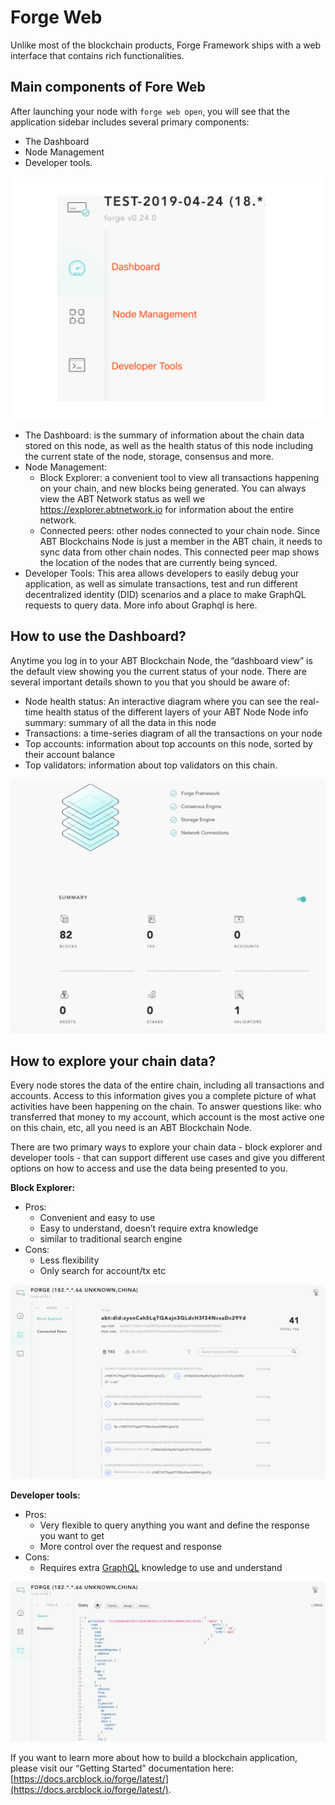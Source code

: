 # Forge Web

Unlike most of the blockchain products, Forge Framework ships with a web interface that contains rich functionalities.

## Main components of Fore Web

After launching your node with `forge web open`, you will see that the application sidebar includes several primary components:

- The Dashboard
- Node Management
- Developer tools.

![](../assets/images/tools/forge-web/sidebar.png)

- The Dashboard: is the summary of information about the chain data stored on this node, as well as the health status of this node including the current state of the node, storage, consensus and more.
- Node Management:
  - Block Explorer: a convenient tool to view all transactions happening on your chain, and new blocks being generated. You can always view the ABT Network status as well we https://explorer.abtnetwork.io for information about the entire network.
  - Connected peers: other nodes connected to your chain node. Since ABT Blockchains Node is just a member in the ABT chain, it needs to sync data from other chain nodes. This connected peer map shows the location of the nodes that are currently being synced.
- Developer Tools: This area allows developers to easily debug your application, as well as simulate transactions, test and run different decentralized identity (DID) scenarios and a place to make GraphQL requests to query data. More info about Graphql is here.

## How to use the Dashboard?

Anytime you log in to your ABT Blockchain Node, the “dashboard view” is the default view showing you the current status of your node. There are several important details shown to you that you should be aware of:

- Node health status: An interactive diagram where you can see the real-time health status of the different layers of your ABT Node
  Node info summary: summary of all the data in this node
- Transactions: a time-series diagram of all the transactions on your node
- Top accounts: information about top accounts on this node, sorted by their account balance
- Top validators: information about top validators on this chain.

![](../assets/images/tools/forge-web/dashboard.png)

## How to explore your chain data?

Every node stores the data of the entire chain, including all transactions and accounts. Access to this information gives you a complete picture of what activities have been happening on the chain. To answer questions like: who transferred that money to my account, which account is the most active one on this chain, etc, all you need is an ABT Blockchain Node.

There are two primary ways to explore your chain data - block explorer and developer tools - that can support different use cases and give you different options on how to access and use the data being presented to you.

**Block Explorer:**

- Pros:
  - Convenient and easy to use
  - Easy to understand, doesn’t require extra knowledge
  - similar to traditional search engine
- Cons:
  - Less flexibility
  - Only search for account/tx etc

![](../assets/images/tools/forge-web/explorer.png)

**Developer tools:**

- Pros:
  - Very flexible to query anything you want and define the response you want to get
  - More control over the request and response
- Cons:
  - Requires extra [GraphQL](https://www.arcblock.io/en/open-chain-access-protocol/) knowledge to use and understand

![](../assets/images/tools/forge-web/graphql.png)

If you want to learn more about how to build a blockchain application, please visit our “Getting Started” documentation here: [https://docs.arcblock.io/forge/latest/](https://docs.arcblock.io/forge/latest/).
